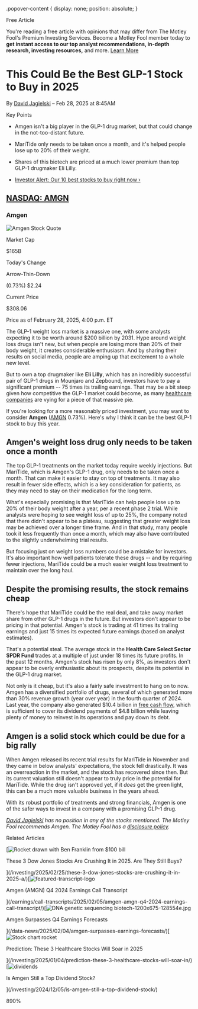 .popover-content { display: none; position: absolute; }

Free Article[](#)

You're reading a free article with opinions that may differ from The Motley Fool's Premium Investing Services. Become a Motley Fool member today to **get instant access to our top analyst recommendations, in-depth research, investing resources,** and more. [Learn More](https://www.fool.com/mms/mark/op-free-tbox-art)

This Could Be the Best GLP-1 Stock to Buy in 2025
=================================================

By [David Jagielski](/author/20105/) – Feb 28, 2025 at 8:45AM

Key Points

*   Amgen isn't a big player in the GLP-1 drug market, but that could change in the not-too-distant future.
    
*   MariTide only needs to be taken once a month, and it's helped people lose up to 20% of their weight.
    
*   Shares of this biotech are priced at a much lower premium than top GLP-1 drugmaker Eli Lilly.
    
*   [Investor Alert: Our 10 best stocks to buy right now ›](https://www.fool.com/mms/mark/e-sa-nonbbn-kp?aid=10969&source=isaedikp0000035)
    

[NASDAQ: AMGN](/quote/nasdaq/amgn/)
-----------------------------------

### Amgen

![Amgen Stock Quote](https://g.foolcdn.com/art/companylogos/mark/AMGN.png)

Market Cap

$165B

Today's Change

Arrow-Thin-Down

(0.73%) $2.24

Current Price

$308.06

Price as of February 28, 2025, 4:00 p.m. ET

The GLP-1 weight loss market is a massive one, with some analysts expecting it to be worth around $200 billion by 2031. Hype around weight loss drugs isn't new, but when people are losing more than 20% of their body weight, it creates considerable enthusiasm. And by sharing their results on social media, people are amping up that excitement to a whole new level.

But to own a top drugmaker like **Eli Lilly**, which has an incredibly successful pair of GLP-1 drugs in Mounjaro and Zepbound, investors have to pay a significant premium -- 75 times its trailing earnings. That may be a bit steep given how competitive the GLP-1 market could become, as many [healthcare companies](https://www.fool.com/investing/stock-market/market-sectors/healthcare/) are vying for a piece of that massive pie.

If you're looking for a more reasonably priced investment, you may want to consider **Amgen** ([AMGN](/quote/nasdaq/amgn/) 0.73%). Here's why I think it can be the best GLP-1 stock to buy this year.

Amgen's weight loss drug only needs to be taken once a month
------------------------------------------------------------

The top GLP-1 treatments on the market today require weekly injections. But MariTide, which is Amgen's GLP-1 drug, only needs to be taken once a month. That can make it easier to stay on top of treatments. It may also result in fewer side effects, which is a key consideration for patients, as they may need to stay on their medication for the long term.

What's especially promising is that MariTide can help people lose up to 20% of their body weight after a year, per a recent phase 2 trial. While analysts were hoping to see weight loss of up to 25%, the company noted that there didn't appear to be a plateau, suggesting that greater weight loss may be achieved over a longer time frame. And in that study, many people took it less frequently than once a month, which may also have contributed to the slightly underwhelming trial results.

But focusing just on weight loss numbers could be a mistake for investors. It's also important how well patients tolerate these drugs -- and by requiring fewer injections, MariTide could be a much easier weight loss treatment to maintain over the long haul.

Despite the promising results, the stock remains cheap
------------------------------------------------------

There's hope that MariTide could be the real deal, and take away market share from other GLP-1 drugs in the future. But investors don't appear to be pricing in that potential. Amgen's stock is trading at 41 times its trailing earnings and just 15 times its expected future earnings (based on analyst estimates).

That's a potential steal. The average stock in the **Health Care Select Sector SPDR Fund** trades at a multiple of just under 18 times its future profits. In the past 12 months, Amgen's stock has risen by only 8%, as investors don't appear to be overly enthusiastic about its prospects, despite its potential in the GLP-1 drug market.

Not only is it cheap, but it's also a fairly safe investment to hang on to now. Amgen has a diversified portfolio of drugs, several of which generated more than 30% revenue growth (year over year) in the fourth quarter of 2024. Last year, the company also generated $10.4 billion in [free cash flow](https://www.fool.com/terms/f/free-cash-flow/), which is sufficient to cover its dividend payments of $4.8 billion while leaving plenty of money to reinvest in its operations and pay down its debt.

Amgen is a solid stock which could be due for a big rally
---------------------------------------------------------

When Amgen released its recent trial results for MariTide in November and they came in below analysts' expectations, the stock fell drastically. It was an overreaction in the market, and the stock has recovered since then. But its current valuation still doesn't appear to truly price in the potential for MariTide. While the drug isn't approved yet, if it _does_ get the green light, this can be a much more valuable business in the years ahead.

With its robust portfolio of treatments and strong financials, Amgen is one of the safer ways to invest in a company with a promising GLP-1 drug.

_[David Jagielski](https://www.fool.com/author/20105/) has no position in any of the stocks mentioned. The Motley Fool recommends Amgen. The Motley Fool has a [disclosure policy](https://www.fool.com/legal/fool-disclosure-policy/)._

Related Articles

[![Rocket drawn with Ben Franklin from $100 bill](https://g.foolcdn.com/image/?url=https%3A%2F%2Fg.foolcdn.com%2Feditorial%2Fimages%2F808714%2Frocket-drawn-with-ben-franklin-from-100-bill.jpg&op=resize&w=92&h=52)

These 3 Dow Jones Stocks Are Crushing It in 2025. Are They Still Buys?

](/investing/2025/02/25/these-3-dow-jones-stocks-are-crushing-it-in-2025-a/)[![featured-transcript-logo](https://g.foolcdn.com/image/?url=https%3A%2F%2Fg.foolcdn.com%2Feditorial%2Fimages%2F1%2Ffeatured-transcript-logo-template-2023-01-12.jpg&op=resize&w=92&h=52)

Amgen (AMGN) Q4 2024 Earnings Call Transcript

](/earnings/call-transcripts/2025/02/05/amgen-amgn-q4-2024-earnings-call-transcript/)[![DNA genetic sequencing biotech-1200x675-128554e.jpg](https://g.foolcdn.com/image/?url=https%3A%2F%2Fcdn.content.foolcdn.com%2Fimages%2F1umn9qeh%2Fproduction%2F1aa23ec66e769fab33013317c45dd1f37f2a0f2d-1200x675.jpg&op=resize&w=92&h=52)

Amgen Surpasses Q4 Earnings Forecasts

](/data-news/2025/02/04/amgen-surpasses-earnings-forecasts/)[![Stock chart rocket](https://g.foolcdn.com/image/?url=https%3A%2F%2Fg.foolcdn.com%2Feditorial%2Fimages%2F802692%2Fstock-chart-rocket.jpg&op=resize&w=92&h=52)

Prediction: These 3 Healthcare Stocks Will Soar in 2025

](/investing/2025/01/04/prediction-these-3-healthcare-stocks-will-soar-in/)[![dividends](https://g.foolcdn.com/image/?url=https%3A%2F%2Fg.foolcdn.com%2Feditorial%2Fimages%2F799868%2Fdividends.jpg&op=resize&w=92&h=52)

Is Amgen Still a Top Dividend Stock?

](/investing/2024/12/05/is-amgen-still-a-top-dividend-stock/)

890%